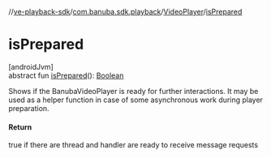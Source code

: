 //[ve-playback-sdk](../../../index.md)/[com.banuba.sdk.playback](../index.md)/[VideoPlayer](index.md)/[isPrepared](is-prepared.md)

# isPrepared

[androidJvm]\
abstract fun [isPrepared](is-prepared.md)(): [Boolean](https://kotlinlang.org/api/latest/jvm/stdlib/kotlin/-boolean/index.html)

Shows if the BanubaVideoPlayer is ready for further interactions. It may be used as a helper function in case of some asynchronous work during player preparation.

#### Return

true if there are thread and handler are ready to receive message requests
